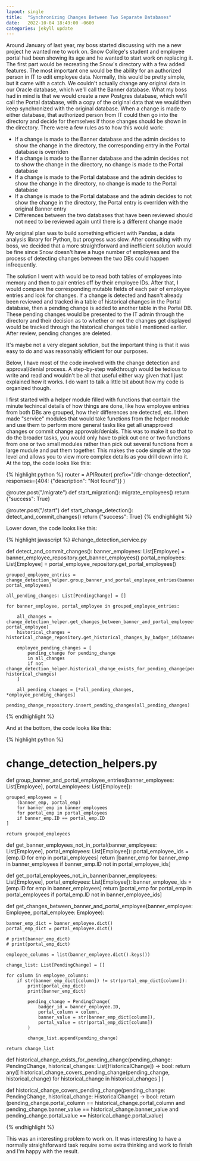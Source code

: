 ```yaml
---
layout: single
title:  "Synchronizing Changes Between Two Separate Databases"
date:   2022-10-04 18:49:00 -0600
categories: jekyll update
---
```


Around January of last year, my boss started discussing with me a new project he wanted me to work on. Snow College's student and employee portal had been showing its age and he wanted to start work on replacing it. The first part would be recreating the Snow's directory with a few added features. The most important one would be the ability for an authorized person in IT to edit employee data. Normally, this would be pretty simple, but it came with a catch. We couldn't actually change any original data in our Oracle database, which we'll call the Banner database. What my boss had in mind is that we would create a new Postgres database, which we'll call the Portal database, with a copy of the original data that we would then keep synchronized with the original database. When a change is made to either database, that authorized person from IT could then go into the directory and decide for themselves if those changes should be shown in the directory. There were a few rules as to how this would work:

- If a change is made to the Banner database and the admin decides to show the change in the directory, the corresponding entry in the Portal database is overriden
- If a change is made to the Banner database and the admin decides not to show the change in the directory, no change is made to the Portal database
- If a change is made to the Portal database and the admin decides to show the change in the directory, no change is made to the Portal database
- If a change is made to the Portal database and the admin decides to not show the change in the directory, the Portal entry is overriden with the original Banner entry
- Differences between the two databases that have been reviewed should not need to be reviewed again until there is a different change made

My original plan was to build something efficient with Pandas, a data analysis library for Python, but progress was slow. After consulting with my boss, we decided that a more straightforward and inefficient solution would be fine since Snow doesn't have a huge number of employees and the process of detecting changes between the two DBs could happen infrequently.

The solution I went with would be to read both tables of employees into memory and then to pair entries off by their employee IDs. After that, I would compare the corresponding mutable fields of each pair of employee entries and look for changes. If a change is detected and hasn't already been reviewed and tracked in a table of historical changes in the Portal database, then a pending change is added to another table in the Portal DB. These pending changes would be presented to the IT admin through the directory and their decision as to whether or not the changes get displayed would be tracked through the historical changes table I mentioned earlier. After review, pending changes are deleted.

It's maybe not a very elegant solution, but the important thing is that it was easy to do and was reasonably efficient for our purposes.

Below, I have most of the code involved with the change detection and approval/denial process. A step-by-step walkthrough would be tedious to write and read and wouldn't be all that useful either way given that I just explained how it works. I do want to talk a little bit about how my code is organized though.

I first started with a helper module filled with functions that contain the minute techincal details of how things are done, like how employee entries from both DBs are grouped, how their differences are detected, etc. I then made "service" modules that would take functions from the helper module and use them to perform more general tasks like get all unapproved changes or commit change approvals/denials. This was to make it so that to do the broader tasks, you would only have to pick out one or two functions from one or two small modules rather than pick out several functions from a large mudule and put them together. This makes the code simple at the top level and allows you to view more complex details as you drill down into it. At the top, the code looks like this: 

{% highlight python %}
router = APIRouter(
    prefix="/dir-change-detection",
    responses={404: {"description": "Not found"}}
)

@router.post("/migrate")
def start_migration():
    migrate_employees()
    return {"success": True}

@router.post("/start")
def start_change_detection():
    detect_and_commit_changes()
    return {"success": True}
{% endhighlight %}

Lower down, the code looks like this:

{% highlight javascript %}
#change_detection_service.py

def detect_and_commit_changes():
    banner_employees: List[Employee] = banner_employee_repository.get_banner_employees()
    portal_employees: List[Employee] = portal_employee_repository.get_portal_employees()

    grouped_employee_entries = change_detection_helper.group_banner_and_portal_employee_entries(banner_employees, portal_employees)

    all_pending_changes: List[PendingChange] = []

    for banner_employee, portal_employee in grouped_employee_entries:
        
        all_changes = change_detection_helper.get_changes_between_banner_and_portal_employee(banner_employee, portal_employee)
        historical_changes = historical_change_repository.get_historical_changes_by_badger_id(banner_employee.ID)

        employee_pending_changes = [
            pending_change for pending_change 
            in all_changes 
            if not change_detection_helper.historical_change_exists_for_pending_change(pending_change, historical_changes)
        ]

        all_pending_changes = [*all_pending_changes, *employee_pending_changes]

    pending_change_repository.insert_pending_changes(all_pending_changes)
{% endhighlight %}


And at the bottom, the code looks like this:

{% highlight python %}
# change_detection_helpers.py

def group_banner_and_portal_employee_entries(banner_employees: List[Employee], portal_employees: List[Employee]):
   
    grouped_employees = [
        (banner_emp, portal_emp)
        for banner_emp in banner_employees 
        for portal_emp in portal_employees
        if banner_emp.ID == portal_emp.ID
    ]

    return grouped_employees

def get_banner_employees_not_in_portal(banner_employees: List[Employee], portal_employees: List[Employee]):
    portal_employee_ids = [emp.ID for emp in portal_employees]
    return [banner_emp for banner_emp in banner_employees if banner_emp.ID not in portal_employee_ids]

def get_portal_employees_not_in_banner(banner_employees: List[Employee], portal_employees: List[Employee]):
    banner_employee_ids = [emp.ID for emp in banner_employees]
    return [portal_emp for portal_emp in portal_employees if portal_emp.ID not in banner_employee_ids]


def get_changes_between_banner_and_portal_employee(banner_employee: Employee, portal_employee: Employee):

    banner_emp_dict = banner_employee.dict()
    portal_emp_dict = portal_employee.dict()

    # print(banner_emp_dict)
    # print(portal_emp_dict)

    employee_columns = list(banner_employee.dict().keys())

    change_list: List[PendingChange] = []
    
    for column in employee_columns:
        if str(banner_emp_dict[column]) != str(portal_emp_dict[column]):
            print(portal_emp_dict)
            print(banner_emp_dict)

            pending_change = PendingChange(
                badger_id = banner_employee.ID,
                portal_column = column,
                banner_value = str(banner_emp_dict[column]),
                portal_value = str(portal_emp_dict[column])
            )

            change_list.append(pending_change)
    
    return change_list


def historical_change_exists_for_pending_change(pending_change: PendingChange, historical_changes: List[HistoricalChange]) -> bool:
    return any([
            historical_change_covers_pending_change(pending_change, historical_change) 
            for historical_change in historical_changes
        ]
    )
    

def historical_change_covers_pending_change(pending_change: PendingChange, historical_change: HistoricalChange) -> bool:
    return (pending_change.portal_column == historical_change.portal_column and 
            pending_change.banner_value == historical_change.banner_value and
            pending_change.portal_value == historical_change.portal_value)

{% endhighlight %}

This was an interesting problem to work on. It was interesting to have a normally straightforward task require some extra thinking and work to finish and I'm happy with the result.